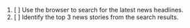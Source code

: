 1. [ ] Use the browser to search for the latest news headlines.
2. [ ] Identify the top 3 news stories from the search results.